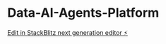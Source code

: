 # Data-AI-Agents-Platform

[Edit in StackBlitz next generation editor ⚡️](https://stackblitz.com/~/github.com/abisong/Data-AI-Agents-Platform)